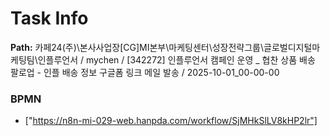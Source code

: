 # Task Info

**Path:** 카페24(주)\본사사업장\[CG]MI본부\마케팅센터\성장전략그룹\글로벌디지털마케팅팀\인플루언서 / mychen / [342272] 인플루언서 캠페인 운영 _ 협찬 상품 배송 팔로업 - 인플 배송 정보 구글폼 링크 메일 발송 / 2025-10-01_00-00-00

### BPMN
- ["https://n8n-mi-029-web.hanpda.com/workflow/SjMHkSlLV8kHP2lr"]

